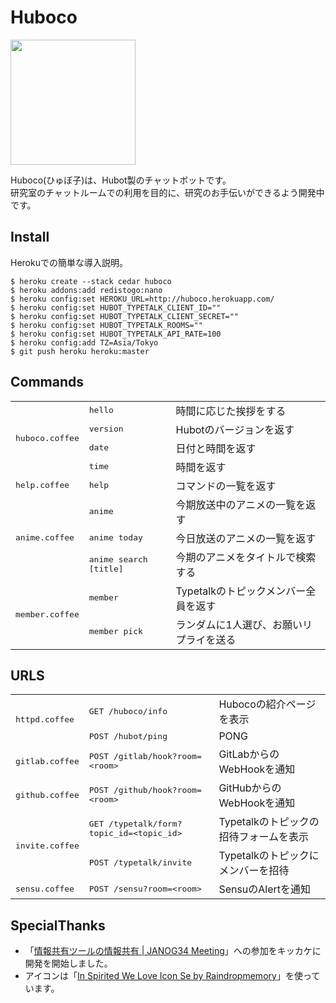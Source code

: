 # Huboco

<a href="https://raw.githubusercontent.com/hico-horiuchi/huboco/master/images/icon.png">
  <img src="/../master/images/icon.png" width="200px" height="auto">
</a>
<br>

Huboco(ひゅぼ子)は、Hubot製のチャットボットです。
<br>
研究室のチャットルームでの利用を目的に、研究のお手伝いができるよう開発中です。

## Install

Herokuでの簡単な導入説明。

    $ heroku create --stack cedar huboco
    $ heroku addons:add redistogo:nano
    $ heroku config:set HEROKU_URL=http://huboco.herokuapp.com/
    $ heroku config:set HUBOT_TYPETALK_CLIENT_ID=""
    $ heroku config:set HUBOT_TYPETALK_CLIENT_SECRET=""
    $ heroku config:set HUBOT_TYPETALK_ROOMS=""
    $ heroku config:set HUBOT_TYPETALK_API_RATE=100
    $ heroku config:add TZ=Asia/Tokyo
    $ git push heroku heroku:master

## Commands

<table>
  <thead></thead>
  <tbody>
    <tr>
      <td rowspan="4"><tt>huboco.coffee</tt></td>
      <td><tt>hello</tt></td>
      <td>時間に応じた挨拶をする</td>
    </tr>
    <tr>
      <td><tt>version</tt></td>
      <td>Hubotのバージョンを返す</td>
    </tr>
    <tr>
      <td><tt>date</tt></td>
      <td>日付と時間を返す</td>
    </tr>
    <tr>
      <td><tt>time</tt></td>
      <td>時間を返す</td>
    </tr>
    <tr>
      <td><tt>help.coffee</tt></td>
      <td><tt>help</tt></td>
      <td>コマンドの一覧を返す</td>
    </tr>
    <tr>
      <td rowspan="3"><tt>anime.coffee</tt></td>
      <td><tt>anime</tt></td>
      <td>今期放送中のアニメの一覧を返す</td>
    </tr>
    <tr>
      <td><tt>anime today</tt></td>
      <td>今日放送のアニメの一覧を返す</td>
    </tr>
    <tr>
      <td><tt>anime search [title]</tt></td>
      <td>今期のアニメをタイトルで検索する</td>
    </tr>
    <tr>
      <td rowspan="2"><tt>member.coffee</tt></td>
      <td><tt>member</tt></td>
      <td>Typetalkのトピックメンバー全員を返す</td>
    </tr>
    <tr>
      <td><tt>member pick</tt></td>
      <td>ランダムに1人選び、お願いリプライを送る</td>
    </tr>
  </tbody>
</table>

## URLS

<table>
  <thead></thead>
  <tbody>
    <tr>
      <td rowspan="2"><tt>httpd.coffee</tt></td>
      <td><tt>GET /huboco/info</tt></td>
      <td>Hubocoの紹介ページを表示</td>
    </tr>
    <tr>
      <td><tt>POST /hubot/ping</tt></td>
      <td>PONG</td>
    </tr>
    <tr>
      <td><tt>gitlab.coffee</tt></td>
      <td><tt>POST /gitlab/hook?room=&lt;room&gt;</tt></td>
      <td>GitLabからのWebHookを通知</td>
    </tr>
    <tr>
      <td><tt>github.coffee</tt></td>
      <td><tt>POST /github/hook?room=&lt;room&gt;</tt></td>
      <td>GitHubからのWebHookを通知</td>
    </tr>
    <tr>
      <td rowspan="2"><tt>invite.coffee</tt></td>
      <td><tt>GET /typetalk/form?topic_id=&lt;topic_id&gt;</tt></td>
      <td>Typetalkのトピックの招待フォームを表示</td>
    </tr>
    <tr>
      <td><tt>POST /typetalk/invite</tt></td>
      <td>Typetalkのトピックにメンバーを招待</td>
    </tr>
    <tr>
      <td><tt>sensu.coffee</tt></td>
      <td><tt>POST /sensu?room=&lt;room&gt;</tt></td>
      <td>SensuのAlertを通知</td>
    </tr>
 </tbody>
</table>

## SpecialThanks

- 「[情報共有ツールの情報共有 | JANOG34 Meeting](http://www.janog.gr.jp/meeting/janog34/program/itool.html)」への参加をキッカケに開発を開始しました。
- アイコンは「[In Spirited We Love Icon Se by Raindropmemory](http://raindropmemory.deviantart.com/art/In-Spirited-We-Love-Icon-Set-Repost-304014435)」を使っています。
